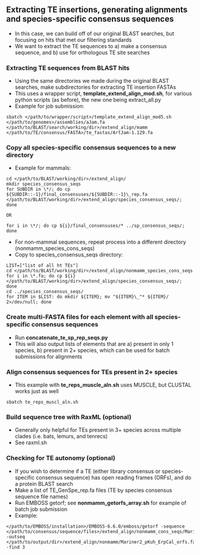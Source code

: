 ## Extracting TE insertions, generating alignments and species-specific consensus sequences
  * In this case, we can build off of our original BLAST searches, but focusing on hits that met our filtering standards
  * We want to extract the TE sequences to a) make a consensus sequence, and b) use for orthologous TE site searches
 
### Extracting TE sequences from BLAST hits
  * Using the same directories we made during the original BLAST searches, make subdirectories for extracting TE insertion FASTAs
  * This uses a wrapper script, **template_extend_align_mod.sh**, for various python scripts (as before), the new one being extract_all.py
  * Example for job submission:
  ```
  sbatch </path/to/wrapper/script>/template_extend_align_mod5.sh </path/to/genomes>/assemblies/aJam.fa </path/to/BLAST/search/working/dir>/extend_align/mamm </path/to/TE/consensus/FASTA>/te_fastas/ArtJam-1.129.fa
  ```
  
### Copy all species-specific consensus sequences to a new directory
  * Example for mammals:
  ```
  cd </path/to/BLAST/working/dir>/extend_align/
  mkdir species_consensus_seqs
  for SUBDIR in \*/; do cp ${SUBDIR::-1}/final_consensuses/${SUBDIR::-1}\_rep.fa </path/to/BLAST/working/dir>/extend_align/species_consensus_seqs/; done
  ```
    OR
  ```
  for i in \*/; do cp ${i}/final_consensuses/* ../sp_consensus_seqs/; done
  ```
  
  * For non-mammal sequences, repeat process into a different directory (nonmamm_species_cons_seqs)
  * Copy to species_consensus_seqs directory:
  ```
  LIST=["list of all ht TEs"]
  cd </path/to/BLAST/working/dir>/extend_align/nonmamm_species_cons_seqs
  for i in \*.fa; do cp ${i} </path/to/BLAST/working/dir>/extend_align/species_consensus_seqs/; done
  cd ../species_consensus_seqs/
  for ITEM in $LIST: do mkdir ${ITEM}; mv "${ITEM}\_"* ${ITEM}/ 2>/dev/null; done
  ```
  
### Create multi-FASTA files for each element with all species-specific consensus sequences
  * Run **concatenate_te_sp_rep_seqs.py**
  * This will also output lists of elements that are a) present in only 1 species, b) present in 2+ species, which can be used for batch submissions for alignments
  
### Align consensus sequences for TEs present in 2+ species
  * This example with **te_reps_muscle_aln.sh** uses MUSCLE, but CLUSTAL works just as well
  ```
  sbatch te_reps_muscl_aln.sh
  ```
  
### Build sequence tree with RaxML (optional)
  * Generally only helpful for TEs present in 3+ species across multiple clades (i.e. bats, lemurs, and tenrecs)
  * See raxml.sh

### Checking for TE autonomy (optional)
  * If you wish to determine if a TE (either library consensus or species-specific consensus sequence) has open reading frames (ORFs), and do a protein BLAST search 
  * Make a list of TE_GenSpe_rep.fa files (TE by species consensus sequence file names)
  * Run EMBOSS getorf; see **nonmamm_getorfs_array.sh** for example of batch job submission
  * Example:
  ```
  </path/to/EMBOSS/installation>/EMBOSS-6.6.0/emboss/getorf -sequence </path/to/consensus/sequence/files>/extend_align/nonmamm_cons_seqs/Mariner2_pKuh_ErpCal_rep.fa -outseq </path/to/output/dir>/extend_align/nonmamm/Mariner2_pKuh_ErpCal_orfs.fa -find 3
  ```
  
  
  
  
  
  
  
